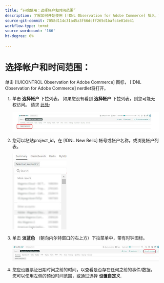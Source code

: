 ```yaml
---
title: “开始使用：选择帐户和时间范围”
description: 了解如何开始使用 [!DNL Observation for Adobe Commerce] 插入，方法是选择帐户和时间范围。
source-git-commit: 7058d114c31a45a3f66dcff265d1bafc4e01de41
workflow-type: tm+mt
source-wordcount: '166'
ht-degree: 0%

---
```


# 选择帐户和时间范围：

单击 [!UICONTROL Observation for Adobe Commerce] 图标， [!DNL Observation for Adobe Commerce] nerdlet将打开。

1. 单击 **选择帐户** 下拉列表。 如果您没有看到 **选择帐户** 下拉列表，则您可能无权访问。 请求 [此处](https://adobe.sharepoint.com/sites/MG/it/IT%20Services%20Wiki/Requesting%20access%20to%20Magento%20Commerce%20New%20Relic.aspx):

   ![选择帐户](../../assets/tools/observation-for-adobe-commerce/start-using-1.jpeg)

1. 您可以粘贴project_id，在 [!DNL New Relic] 帐号或帐户名称，或浏览帐户列表。

   ![浏览帐户列表](../../assets/tools/observation-for-adobe-commerce/start-using-2.jpg)

1. 单击 **淡蓝色** （朝向内尔特窗口的右上方）下拉菜单中，带有时钟图标。

   ![单击下拉菜单](../../assets/tools/observation-for-adobe-commerce/start-using-3.jpg)

1. 您应设置票证日期时间之前的时间，以查看是否存在任何之前的事件/数据。 您可以使用左侧的预设时间范围，或通过选择 **设置自定义**.
